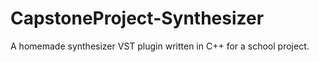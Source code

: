 # CapstoneProject-Synthesizer
A homemade synthesizer VST plugin written in C++ for a school project.
